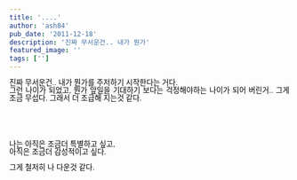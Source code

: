 ```yaml
---
title: '....'
author: 'ash84'
pub_date: '2011-12-18'
description: '진짜 무서운건.. 내가 뭔가'
featured_image: ''
tags: ['']
---
```



<div style="text-align: justify; line-height: 2; "><span class="Apple-style-span" style="color: rgb(0, 0, 0); font-family: 'lucida grande', tahoma, verdana, arial, sans-serif; font-size: 11px; line-height: 14px; background-color: rgb(255, 255, 255); "><span style="font-size: 10pt; ">진짜 무서운건.. 내가 뭔가를 주저하기 시작한다는 거다.</span></span><span class="Apple-style-span" style="color: rgb(0, 0, 0); font-family: 'lucida grande', tahoma, verdana, arial, sans-serif; font-size: 11px; line-height: 14px; background-color: rgb(255, 255, 255); "><span style="font-size: 10pt; "> </span></span></div><div style="text-align: justify; line-height: 2; "><font class="Apple-style-span" color="#000000" face="'lucida grande', tahoma, verdana, arial, sans-serif"><span class="Apple-style-span" style="font-size: 11px; line-height: 14px;">  
</span></font></div><div style="line-height: 2; "><span class="Apple-style-span" style="color: rgb(0, 0, 0); font-family: 'lucida grande', tahoma, verdana, arial, sans-serif; font-size: 11px; line-height: 14px; text-align: left; background-color: rgb(255, 255, 255); "><div style="text-align: justify;"><span style="font-size: 10pt; ">그런 나이가 되었고, 뭔가 앞일을 기대하기 보다는 걱정해야하는 나이가 되어 버린거.. 그게 조금 무섭다. 그래서 더 조급해 지는것 같다.

</span><span style="font-size: 10pt; "> </span></div></span></div><div style="text-align: justify; line-height: 2; "><font class="Apple-style-span" color="#000000" face="'lucida grande', tahoma, verdana, arial, sans-serif"><span class="Apple-style-span" style="font-size: 11px; line-height: 14px;">  
</span></font></div><span class="text_exposed_show" style="display: inline; text-align: left; background-color: rgb(255, 255, 255); line-height: 2; "><div style="text-align: justify;"><font class="Apple-style-span" color="#000000" face="'lucida grande', tahoma, verdana, arial, sans-serif"><span class="Apple-style-span" style="font-size: 11px; line-height: 14px;">  
</span></font></div><font class="Apple-style-span" color="#000000" face="'lucida grande', tahoma, verdana, arial, sans-serif"><div style="text-align: justify;"><span class="Apple-style-span" style="font-size: 11px; line-height: 14px; "><span style="font-size: 10pt; ">나는 아직은 조금더 특별하고 싶고,</span></span><span class="Apple-style-span" style="font-size: 11px; line-height: 14px; "><span style="font-size: 10pt; "> </span></span></div></font><font class="Apple-style-span" color="#000000" face="'lucida grande', tahoma, verdana, arial, sans-serif"><div style="text-align: justify;"><span class="Apple-style-span" style="font-size: 11px; line-height: 14px; "><span style="font-size: 10pt; ">아직은 조금더 감성적이고 싶다.</span></span><span class="Apple-style-span" style="font-size: 11px; line-height: 14px; "><span style="font-size: 10pt; "> </span></span></div></font>

<div style="text-align: justify;"></div><font class="Apple-style-span" color="#000000" face="'lucida grande', tahoma, verdana, arial, sans-serif"><div style="text-align: justify;"><span class="Apple-style-span" style="font-size: 11px; line-height: 14px; "><span style="font-size: 10pt; ">그게 철저히 나 다운것 같다.</span></span></div></font>

</span><span class="text_exposed_show" style="display: inline; text-align: left; background-color: rgb(255, 255, 255); "><font class="Apple-style-span" color="#000000" face="'lucida grande', tahoma, verdana, arial, sans-serif"><div style="text-align: justify;"><span class="Apple-style-span" style="font-size: 11px; line-height: 14px; "><span style="font-size: 10pt; "></span></span></div></font></span>



